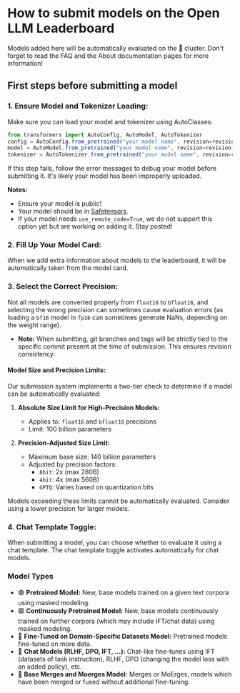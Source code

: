 # How to submit models on the Open LLM Leaderboard

Models added here will be automatically evaluated on the 🤗 cluster. Don't forget to read the FAQ and the About documentation pages for more information!

## First steps before submitting a model

### 1. Ensure Model and Tokenizer Loading:

Make sure you can load your model and tokenizer using AutoClasses:

```jsx
from transformers import AutoConfig, AutoModel, AutoTokenizer
config = AutoConfig.from_pretrained("your model name", revision=revision)
model = AutoModel.from_pretrained("your model name", revision=revision)
tokenizer = AutoTokenizer.from_pretrained("your model name", revision=revision)
```

If this step fails, follow the error messages to debug your model before submitting it. It's likely your model has been improperly uploaded.

**Notes:**

- Ensure your model is public!
- Your model should be in [Safetensors](https://github.com/huggingface/safetensors).
- If your model needs `use_remote_code=True`, we do not support this option yet but are working on adding it. Stay posted!

### 2. Fill Up Your Model Card:

When we add extra information about models to the leaderboard, it will be automatically taken from the model card.

### 3. Select the Correct Precision:

Not all models are converted properly from `float16` to `bfloat16`, and selecting the wrong precision can sometimes cause evaluation errors (as loading a `bf16` model in `fp16` can sometimes generate NaNs, depending on the weight range).

- **Note:** When submitting, git branches and tags will be strictly tied to the specific commit present at the time of submission. This ensures revision consistency.

#### Model Size and Precision Limits:
Our submission system implements a two-tier check to determine if a model can be automatically evaluated:

1. **Absolute Size Limit for High-Precision Models:**
   - Applies to: `float16` and `bfloat16` precisions
   - Limit: 100 billion parameters

2. **Precision-Adjusted Size Limit:**
   - Maximum base size: 140 billion parameters
   - Adjusted by precision factors:
     - `8bit`: 2x (max 280B)
     - `4bit`: 4x (max 560B)
     - `GPTQ`: Varies based on quantization bits

Models exceeding these limits cannot be automatically evaluated. Consider using a lower precision for larger models.

### 4. Chat Template Toggle:

When submitting a model, you can choose whether to evaluate it using a chat template. The chat template toggle activates automatically for chat models.

### Model Types

- 🟢 **Pretrained Model:** New, base models trained on a given text corpora using masked modeling.
- 🟩 **Continuously Pretrained Model:** New, base models continuously trained on further corpora (which may include IFT/chat data) using masked modeling.
- 🔶 **Fine-Tuned on Domain-Specific Datasets Model:** Pretrained models fine-tuned on more data.
- 💬 **Chat Models (RLHF, DPO, IFT, ...):** Chat-like fine-tunes using IFT (datasets of task instruction), RLHF, DPO (changing the model loss with an added policy), etc.
- 🤝 **Base Merges and Moerges Model:** Merges or MoErges, models which have been merged or fused without additional fine-tuning.
